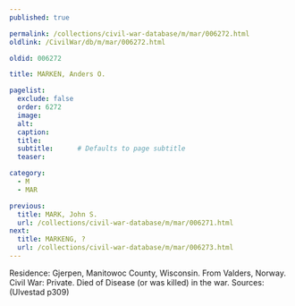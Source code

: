```yaml
---
published: true

permalink: /collections/civil-war-database/m/mar/006272.html
oldlink: /CivilWar/db/m/mar/006272.html

oldid: 006272

title: MARKEN, Anders O.

pagelist:
  exclude: false
  order: 6272
  image: 
  alt:
  caption:
  title:
  subtitle:      # Defaults to page subtitle
  teaser:

category: 
  - M 
  - MAR

previous:
  title: MARK, John S.
  url: /collections/civil-war-database/m/mar/006271.html  
next:
  title: MARKENG, ?
  url: /collections/civil-war-database/m/mar/006273.html   
---
```

Residence: Gjerpen, Manitowoc County, Wisconsin. From Valders, Norway. Civil War: Private. Died of Disease (or was killed) in the war. Sources: (Ulvestad p309)